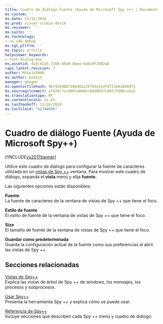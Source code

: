 ```yaml
---
title: Cuadro de diálogo Fuente (Ayuda de Microsoft Spy ++) | Documentos de Microsoft
ms.custom: ''
ms.date: 11/15/2016
ms.prod: visual-studio-dev14
ms.reviewer: ''
ms.suite: ''
ms.technology:
- vs-ide-debug
ms.tgt_pltfrm: ''
ms.topic: article
helpviewer_keywords:
- Font dialog box
ms.assetid: 414c42a5-7168-46a9-bbea-6ab10f2d82a8
caps.latest.revision: 7
author: MikeJo5000
ms.author: mikejo
manager: ghogen
ms.openlocfilehash: 9b7426d0bf266d8a225745e31dfd721e618d6071
ms.sourcegitcommit: af428c7ccd007e668ec0dd8697c88fc5d8bca1e2
ms.translationtype: MT
ms.contentlocale: es-ES
ms.lasthandoff: 11/16/2018
ms.locfileid: "51744036"
---
```

# <a name="font-dialog-box-microsoft-spy-help"></a>Cuadro de diálogo Fuente (Ayuda de Microsoft Spy++)
[!INCLUDE[vs2017banner](../includes/vs2017banner.md)]

Utilice este cuadro de diálogo para configurar la fuente de caracteres utilizada en un [vistas de Spy ++](../debugger/spy-increment-views.md) ventana. Para mostrar este cuadro de diálogo, expanda el **vista** menú y elija **fuente**.  
  
 Las siguientes opciones están disponibles:  
  
 **Fuente**  
 La fuente de caracteres de la ventana de vistas de Spy ++ que tiene el foco.  
  
 **Estilo de fuente**  
 El estilo de fuente de la ventana de vistas de Spy ++ que tiene el foco.  
  
 **Size**  
 El tamaño de fuente de la ventana de vistas de Spy ++ que tiene el foco.  
  
 **Guardar como predeterminada**  
 Guarda la configuración actual de la fuente como sus preferencias al abrir las vistas de Spy ++.  
  
## <a name="related-sections"></a>Secciones relacionadas  
 [Vistas de Spy++](../debugger/spy-increment-views.md)  
 Explica las vistas de árbol de Spy ++ de windows, los mensajes, los procesos y subprocesos.  
  
 [Usar Spy++](../debugger/using-spy-increment.md)  
 Presenta la herramienta Spy ++ y explica cómo se puede usar.  
  
 [Referencia de Spy++](../debugger/spy-increment-reference.md)  
 Incluye secciones que describen cada Spy ++ menú y cuadro de diálogo.



